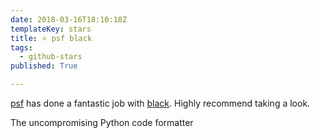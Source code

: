 ```yaml
---
date: 2018-03-16T18:10:18Z
templateKey: stars
title: ⭐ psf black
tags:
  - github-stars
published: True

---
```


[psf](https://github.com/psf) has done a fantastic job with [black](https://github.com/psf/black). Highly recommend taking a look.

The uncompromising Python code formatter
